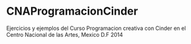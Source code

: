 CNAProgramacionCinder
=====================


Ejercicios y ejemplos del Curso Programacion creativa con Cinder en el Centro Nacional de las Artes, Mexico D.F 2014
